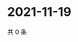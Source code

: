 # 2021-11-19

共 0 条

<!-- BEGIN WEIBO -->
<!-- 最后更新时间 Fri Nov 19 2021 08:47:13 GMT+0800 (China Standard Time) -->

<!-- END WEIBO -->
